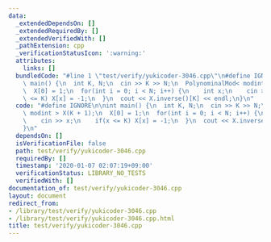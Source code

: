 ```yaml
---
data:
  _extendedDependsOn: []
  _extendedRequiredBy: []
  _extendedVerifiedWith: []
  _pathExtension: cpp
  _verificationStatusIcon: ':warning:'
  attributes:
    links: []
  bundledCode: "#line 1 \"test/verify/yukicoder-3046.cpp\"\n#define IGNORE\n\nint\
    \ main() {\n  int K, N;\n  cin >> K >> N;\n  PolynominalMod< modint > X(K + 1);\n\
    \  X[0] = 1;\n  for(int i = 0; i < N; i++) {\n    int x;\n    cin >> x;\n    if(x\
    \ <= K) X[x] = -1;\n  }\n  cout << X.inverse()[K] << endl;\n}\n"
  code: "#define IGNORE\n\nint main() {\n  int K, N;\n  cin >> K >> N;\n  PolynominalMod<\
    \ modint > X(K + 1);\n  X[0] = 1;\n  for(int i = 0; i < N; i++) {\n    int x;\n\
    \    cin >> x;\n    if(x <= K) X[x] = -1;\n  }\n  cout << X.inverse()[K] << endl;\n\
    }\n"
  dependsOn: []
  isVerificationFile: false
  path: test/verify/yukicoder-3046.cpp
  requiredBy: []
  timestamp: '2020-01-07 02:07:19+09:00'
  verificationStatus: LIBRARY_NO_TESTS
  verifiedWith: []
documentation_of: test/verify/yukicoder-3046.cpp
layout: document
redirect_from:
- /library/test/verify/yukicoder-3046.cpp
- /library/test/verify/yukicoder-3046.cpp.html
title: test/verify/yukicoder-3046.cpp
---
```

